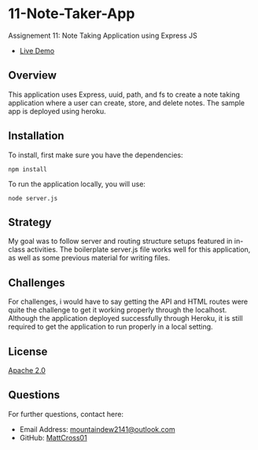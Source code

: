 # 11-Note-Taker-App
Assignement 11: Note Taking Application using Express JS

* [Live Demo](https://dashboard.heroku.com/apps/notetakerapp11)

## Overview

This application uses Express, uuid, path, and fs to create a note taking application where a user can create, store, and delete notes. The sample app is deployed using heroku.

## Installation

To install, first make sure you have the dependencies:

`npm install`

To run the application locally, you will use:

`node server.js`

## Strategy

My goal was to follow server and routing structure setups featured in in-class activities. The boilerplate server.js file works well for this application, as well as some previous material for writing files.

## Challenges

For challenges, i would have to say getting the API and HTML routes were quite the challenge to get it working properly through the localhost. Although the application deployed successfully through Heroku, it is still required to get the application to run properly in a local setting. 

## License

[Apache 2.0](https://opensource.org/licenses/Apache2.0)

## Questions

For further questions, contact here:
* Email Address: mountaindew2141@outlook.com
* GitHub: [MattCross01](https://github.com/MattCross01)

